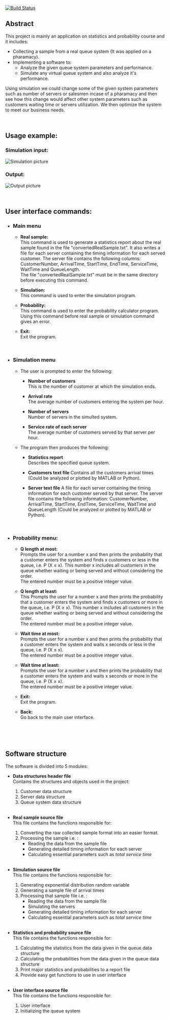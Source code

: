 
[![Build Status](https://travis-ci.com/diaa3007/QueueSystemSimulation.svg?branch=master)](https://travis-ci.com/diaa3007/QueueSystemSimulation/)

## **Abstract**

 This project is mainly an application on statistics and probability course and it includes:
- Collecting a sample from a real queue system (It was applied on a pharamacy).
- Implementing a software to:
	- Analyze the given queue system parameters and performance.
	- Simulate any virtual queue system and also analyze it's performance.

 Using simulation we could change some of the given system parameters such as number of servers or salesmen incase of a pharamacy and then see how this change would affect other system parameters such as customers waiting time or servers utilization. We then optimize the system to meet our business needs.
 
&nbsp;
&nbsp;
&nbsp;
&nbsp;  


## **Usage example:**  
### **Simulation input:**
![Simulation picture](https://github.com/diaa3007/QueueSystemSimulation/blob/master/img/sim.png?raw=true)  


### **Output:**  
![Output picture](https://github.com/diaa3007/QueueSystemSimulation/blob/master/img/out.png?raw=true)  

&nbsp;
&nbsp; 

## **User interface commands:**

- ### **Main menu** 

	- **Real sample:**   
	This command is used to generate a statistics report about the real sample found in the file &quot;convertedRealSample.txt&quot;. It also writes a file for each server containing the timing information for each served customer.
	The server file contains the following columns: CustomerNumber, ArrivalTime, StartTime, EndTime, ServiceTime, WaitTime and QueueLength.   
	The file &quot;convertedRealSample.txt&quot; must be in the same directory before executing this command.

	- **Simulation:**   
	This command is used to enter the simulation program.

	- **Probability:**   
	This command is used to enter the probability calculator program.
	Using this command before real sample or simulation command gives an error.

	- **Exit:**   
	Exit the program.

&nbsp;

- ### **Simulation menu**

    - The user is prompted to enter the following:

		- **Number of customers**  
		This is the number of customer at which the simulation ends.

		- **Arrival rate**  
		The average number of customers entering the system per hour.

		- **Number of servers**  
		Number of servers in the simulted system.

		- **Service rate of each server**  
		The average number of customers served by that server per hour.

    - The program then produces the following:

		- **Statistics report**  
		Describes the specified queue system.
		
		- **Customers text file** 
		Contains all the customers arrival times (Could be analyzed or plotted by MATLAB or Python).
		
		- **Server text file** 
		A file for each server containing the timing information for each customer served by that server.
		The server file contains the following information: CustomerNumber, ArrivalTime, StartTime, EndTime, ServiceTime, WaitTime and QueueLength (Could be analyzed or plotted by MATLAB or Python).

&nbsp;
&nbsp;

- ### **Probability menu**:  

	- **Q length at most:**  
	Prompts the user for a number x and then prints the probability that a customer enters the system and finds x customers or less in the queue, i.e. P (X ≤ x).
	This number x includes all customers in the queue whether waiting or being served and without considering the order.  
	The entered number must be a positive integer value.

	- **Q length at least:**  
	This Prompts the user for a number x and then prints the probability that a customer enters the system and finds x customers or more in the queue, i.e. P (X ≥ x).
	This number x includes all customers in the queue whether waiting or being served and without considering the order.  
	The entered number must be a positive integer value.

	- **Wait time at most:**  
	Prompts the user for a number x and then prints the probability that a customer enters the system and waits x seconds or less in the queue, i.e. P (X ≤ x).  
	The entered number must be a positive integer value.

	- **Wait time at least:**  
	Prompts the user for a number x and then prints the probability that a customer enters the system and waits x seconds or more in the queue, i.e. P (X ≥ x).  
	The entered number must be a positive integer value.

	- **Exit:**  
	Exit the program.

	- **Back:**  
	Go back to the main user interface.

&nbsp;  
&nbsp;  
&nbsp;  

## **Software structure**  

The software is divided into 5 modules:  

- **Data structures header file**  
     Contains the structures and objects used in the project:
	1. Customer data structure
	2. Server data structure
	3. Queue system data structure  
&nbsp;  

- **Real sample source file**  
This file contains the functions responsible for:

	1. Converting the raw collected sample format into an easier format.
	2. Processing the sample i.e. :  
		- Reading the data from the sample file
		- Generating detailed timing information for each server
		- Calculating essential parameters such as _total service time_  
&nbsp;  
  
- **Simulation source file**  
	 This file contains the functions responsible for:
	1. Generating exponential distribution random variable
	2. Generating a sample file of arrival times
	3. Processing that sample file i.e. :
		- Reading the data from the sample file
		- Simulating the servers
		- Generating detailed timing information for each server
		- Calculating essential parameters such as _total service time_  
&nbsp;  

- **Statistics and probability source file**   
	 This file contains the functions responsible for:
	1. Calculating the statistics from the data given in the queue data structure
	2. Calculating the probabilities from the data given in the queue data structure
	3. Print major statistics and probabilities to a report file
	4. Provide easy get functions to use in user interface  
&nbsp;  

- **User interface source file**   
	 This file contains the functions responsible for:
	1. User interface
	2. Initializing the queue system
